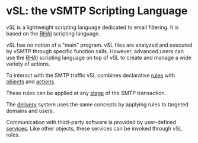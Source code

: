 # vSL: the vSMTP Scripting Language

vSL is a lightweight scripting language dedicated to email filtering. It is based on the [RHAI] scripting language. 

[RHAI]: (https://rhai.rs/)

vSL has no notion of a "main" program. vSL files are analyzed and executed by vSMTP through specific function calls. However, advanced users can use the [RHAI] scripting language on top of vSL to create and manage a wide variety of actions.

To interact with the SMTP traffic vSL combines declarative [rules] with [objects] and [actions].

[rules]: rules.md
[objects]: objects.md
[actions]: actions.md

These rules can be applied at any [stage] of the SMTP transaction.

[stage]: stages.md

The [delivery] system uses the same concepts by applying rules to targeted domains and users.

[delivery]: ()

Communication with third-party software is provided by user-defined [services]. Like other objects, these services can be invoked through vSL rules.

[services]: ()